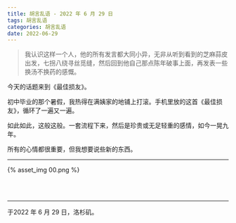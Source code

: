 ```yaml
---
title: 胡言乱语 - 2022 年 6 月 29 日
tags: 胡言乱语
categories: 胡言乱语
date: 2022-06-29
---
```


> 我认识这样一个人，他的所有发言都大同小异，无非从听到看到的芝麻蒜皮出发，七拐八绕寻丝觅缝，然后回到他自己那点陈年破事上面，再发表一些换汤不换药的感慨。

今天的话题来到《最佳损友》。

初中毕业的那个暑假，我热得在满姨家的地铺上打滚。手机里放的这首《最佳损友》，循环了一遍又一遍。

如此如此，这般这般。一套流程下来，然后是珍贵或无足轻重的感情，如今一晃九年。

所有的心情都很重要，但我想要说些新的东西。

------

{% asset_img 00.png %}

<br>

<br>

------

于2022 年 6 月 29 日，洛杉矶。

